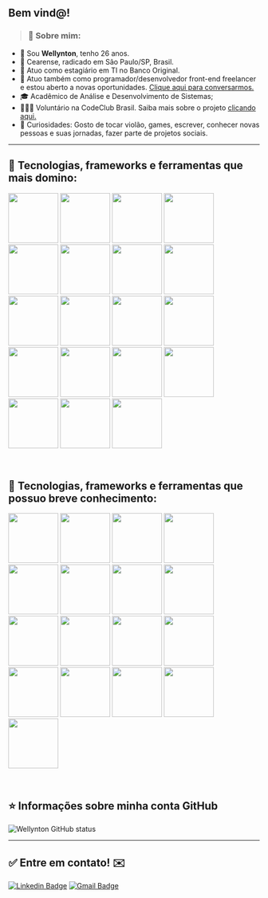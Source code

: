 ## Bem vind@!

>### 👦 Sobre mim: 
- 👋 Sou **Wellynton**, tenho 26 anos.
- 📌 Cearense, radicado em São Paulo/SP, Brasil.
- 💼 Atuo como estagiário em TI no Banco Original. 
- 💼 Atuo também como programador/desenvolvedor front-end freelancer e estou aberto a novas oportunidades. <a href="https://wa.me/5511995515597">Clique aqui para conversarmos.</a>
- 🎓 Acadêmico de Análise e Desenvolvimento de Sistemas;
- 👨🏻‍💻 Voluntário na CodeClub Brasil. Saiba mais sobre o projeto <a href="https://projects.raspberrypi.org/pt-BR/codeclub/">clicando aqui.</a>
- 🔭 Curiosidades: Gosto de tocar violão, games, escrever, conhecer novas pessoas e suas jornadas, fazer parte de projetos sociais. 

----

## 🚀 Tecnologias, frameworks e ferramentas que mais domino: 

<img src="https://cdn.jsdelivr.net/gh/devicons/devicon/icons/git/git-plain-wordmark.svg" width="100" height="100"/> <img src="https://cdn.jsdelivr.net/gh/devicons/devicon/icons/github/github-original-wordmark.svg" width="100" height="100"/> <img src="https://cdn.jsdelivr.net/gh/devicons/devicon/icons/html5/html5-original-wordmark.svg" width="100" height="100"/> <img src="https://cdn.jsdelivr.net/gh/devicons/devicon/icons/css3/css3-plain-wordmark.svg" width="100" height="100"/> <img src="https://cdn.jsdelivr.net/gh/devicons/devicon/icons/javascript/javascript-plain.svg" width="100" height="100" /> <img src="https://cdn.jsdelivr.net/gh/devicons/devicon/icons/react/react-original-wordmark.svg" width="100" height="100"/> <img src="https://cdn.jsdelivr.net/gh/devicons/devicon/icons/bash/bash-plain.svg" width="100" height="100"/> <img src="https://cdn.jsdelivr.net/gh/devicons/devicon/icons/bootstrap/bootstrap-plain-wordmark.svg" width="100" height="100" /> <img src="https://cdn.jsdelivr.net/gh/devicons/devicon/icons/canva/canva-original.svg" width="100" height="100"/> <img src="https://cdn.jsdelivr.net/gh/devicons/devicon/icons/codepen/codepen-plain.svg" width="100" height="100"/> <img src="https://cdn.jsdelivr.net/gh/devicons/devicon/icons/docker/docker-plain-wordmark.svg" width="100" height="100"/> <img src="https://cdn.jsdelivr.net/gh/devicons/devicon/icons/figma/figma-original.svg" width="100" height="100"/> <img src="https://cdn.jsdelivr.net/gh/devicons/devicon/icons/linux/linux-original.svg" width="100" height="100"/> <img src="https://cdn.jsdelivr.net/gh/devicons/devicon/icons/materialui/materialui-original.svg" width="100" height="100"/> <img src="https://cdn.jsdelivr.net/gh/devicons/devicon/icons/mysql/mysql-original-wordmark.svg" width="100" height="100"/> <img src="https://cdn.jsdelivr.net/gh/devicons/devicon/icons/vscode/vscode-original-wordmark.svg" width="100" height="100"/> <img src="https://cdn.jsdelivr.net/gh/devicons/devicon/icons/slack/slack-original-wordmark.svg" width="100" height="100"/> <img src="https://cdn.jsdelivr.net/gh/devicons/devicon/icons/trello/trello-plain-wordmark.svg" width="100" height="100"/> <img src="https://cdn.jsdelivr.net/gh/devicons/devicon/icons/ubuntu/ubuntu-plain-wordmark.svg" width="100" height="100"/>  

<br/>

## 🚀 Tecnologias, frameworks e ferramentas que possuo breve conhecimento: 
<img src="https://cdn.jsdelivr.net/gh/devicons/devicon/icons/amazonwebservices/amazonwebservices-plain-wordmark.svg" width="100" height="100" /> <img src="https://cdn.jsdelivr.net/gh/devicons/devicon/icons/python/python-original-wordmark.svg" width="100" height="100"/> <img src="https://cdn.jsdelivr.net/gh/devicons/devicon/icons/oracle/oracle-original.svg" width="100" height="100"/> <img src="https://cdn.jsdelivr.net/gh/devicons/devicon/icons/firebase/firebase-plain-wordmark.svg" width="100" height="100"/> <img src="https://cdn.jsdelivr.net/gh/devicons/devicon/icons/gatsby/gatsby-plain-wordmark.svg" width="100" height="100"/> <img src="https://cdn.jsdelivr.net/gh/devicons/devicon/icons/intellij/intellij-original-wordmark.svg" width="100" height="100"/> <img src="https://cdn.jsdelivr.net/gh/devicons/devicon/icons/java/java-original-wordmark.svg" width="100" height="100"/> <img src="https://cdn.jsdelivr.net/gh/devicons/devicon/icons/nodejs/nodejs-plain-wordmark.svg" width="100" height="100"/> <img src="https://cdn.jsdelivr.net/gh/devicons/devicon/icons/npm/npm-original-wordmark.svg" width="100" height="100"/> <img src="https://cdn.jsdelivr.net/gh/devicons/devicon/icons/photoshop/photoshop-line.svg" width="100" height="100"/> <img src="https://cdn.jsdelivr.net/gh/devicons/devicon/icons/raspberrypi/raspberrypi-original-wordmark.svg" width="100" height="100"/> <img src="https://cdn.jsdelivr.net/gh/devicons/devicon/icons/rails/rails-plain-wordmark.svg" width="100" height="100"/> <img src="https://cdn.jsdelivr.net/gh/devicons/devicon/icons/redis/redis-plain-wordmark.svg" width="100" height="100"/> <img src="https://cdn.jsdelivr.net/gh/devicons/devicon/icons/salesforce/salesforce-original.svg" width="100" height="100"/> <img src="https://cdn.jsdelivr.net/gh/devicons/devicon/icons/vim/vim-plain.svg" width="100" height="100"/> <img src="https://cdn.jsdelivr.net/gh/devicons/devicon/icons/webpack/webpack-original-wordmark.svg" width="100" height="100"/> <img src="https://cdn.jsdelivr.net/gh/devicons/devicon/icons/yarn/yarn-original-wordmark.svg" width="100" height="100"/>

<br/>

## ⭐ Informações sobre minha conta GitHub
![Wellynton GitHub status](https://github-readme-stats.vercel.app/api?username=wellbenicio&show_icons=true)

<hr>

## ✅ Entre em contato! ✉️

[![Linkedin Badge](https://img.shields.io/badge/-LinkedIn-blue?style=flat-square&logo=Linkedin&logoColor=white&link=https://linkedin.com/in/brunoluiss)](https://www.linkedin.com/in/wellbenicio/)
 [![Gmail Badge](https://img.shields.io/badge/-wellynton.benicio@gmail.com-c14438?style=flat-square&logo=Gmail&logoColor=white&link=mailto:wellynton.benicio@gmail.com)](mailto:wellynton.benicio@gmail.com)
